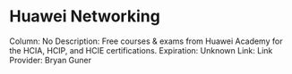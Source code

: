 # Huawei Networking

Column: No
Description: Free courses & exams from Huawei Academy for the HCIA, HCIP, and HCIE certifications.
Expiration: Unknown
Link: Link
Provider: Bryan Guner